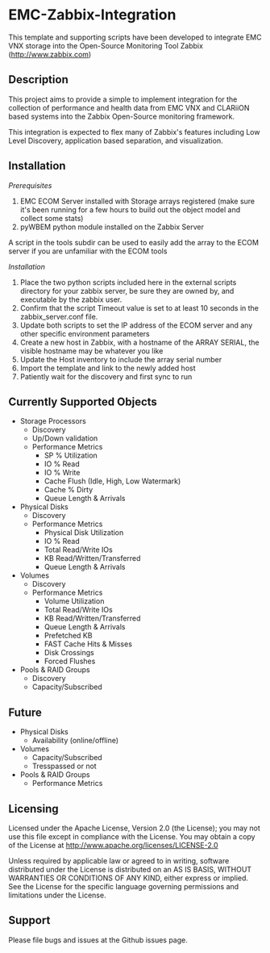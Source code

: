 EMC-Zabbix-Integration
=======================

This template and supporting scripts have been developed to integrate EMC VNX storage into the Open-Source Monitoring Tool Zabbix (http://www.zabbix.com)

## Description
This project aims to provide a simple to implement integration for the collection of performance and health data from EMC VNX and CLARiiON based systems into the Zabbix Open-Source monitoring framework. 

This integration is expected to flex many of Zabbix's features including Low Level Discovery, application based separation, and visualization.


## Installation

*Prerequisites*

1.  EMC ECOM Server installed with Storage arrays registered (make sure it's been running for a few hours to build out the object model and collect some stats)
2.  pyWBEM python module installed on the Zabbix Server 


A script in the tools subdir can be used to easily add the array to the ECOM server if you are unfamiliar with the ECOM tools

*Installation*

1.  Place the two python scripts included here in the external scripts directory for your zabbix server, be sure they are owned by, and executable by the zabbix user.
2.  Confirm that the script Timeout value is set to at least 10 seconds in the zabbix_server.conf file.
3.  Update both scripts to set the IP address of the ECOM server and any other specific environment parameters
4.  Create a new host in Zabbix, with a hostname of the ARRAY SERIAL, the visible hostname may be whatever you like
5.  Update the Host inventory to include the array serial number
6.  Import the template and link to the newly added host
7.  Patiently wait for the discovery and first sync to run


## Currently Supported Objects
* Storage Processors
  * Discovery
  * Up/Down validation
  * Performance Metrics
    * SP % Utilization
    * IO % Read
    * IO % Write
    * Cache Flush (Idle, High, Low Watermark)
    * Cache % Dirty
    * Queue Length & Arrivals
* Physical Disks
  * Discovery
  * Performance Metrics
    * Physical Disk Utilization
    * IO % Read
    * Total Read/Write IOs
    * KB Read/Written/Transferred
    * Queue Length & Arrivals
* Volumes
  * Discovery
  * Performance Metrics
    * Volume Utilization
    * Total Read/Write IOs
    * KB Read/Written/Transferred
    * Queue Length & Arrivals
    * Prefetched KB
    * FAST Cache Hits & Misses
    * Disk Crossings
    * Forced Flushes
* Pools & RAID Groups
  * Discovery
  * Capacity/Subscribed

## Future
* Physical Disks
  * Availability (online/offline)
* Volumes
  * Capacity/Subscribed
  * Tresspassed or not
* Pools & RAID Groups
  * Performance Metrics

Licensing
---------
Licensed under the Apache License, Version 2.0 (the License); you may not use this file except in compliance with the License. You may obtain a copy of the License at <http://www.apache.org/licenses/LICENSE-2.0>

Unless required by applicable law or agreed to in writing, software distributed under the License is distributed on an AS IS BASIS, WITHOUT WARRANTIES OR CONDITIONS OF ANY KIND, either express or implied. See the License for the specific language governing permissions and limitations under the License.

Support
-------
Please file bugs and issues at the Github issues page.
